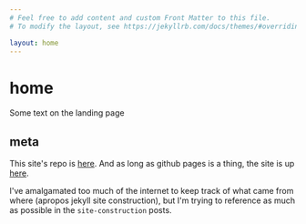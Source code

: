 ```yaml
---
# Feel free to add content and custom Front Matter to this file.
# To modify the layout, see https://jekyllrb.com/docs/themes/#overriding-theme-defaults

layout: home
---
```


# home

Some text on the landing page

## meta

This site's repo is [here](https://github.com/hejohns/hejohns.github.io).
And as long as github pages is a thing, the site is up [here](https://hejohns.github.io/).

I've amalgamated too much of the internet to keep track of what came from where
(apropos jekyll site construction),
but I'm trying to reference as much as possible in the `site-construction` posts.
